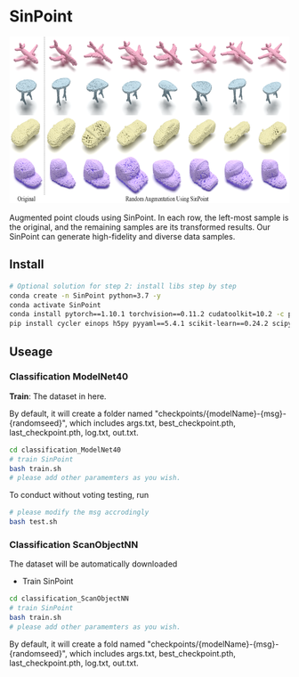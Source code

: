 # SinPoint

<div align="center">
  <img src="images/augments.png" width="650px" height="300px">
</div>

Augmented point clouds using SinPoint. In each row, the left-most sample is the original, and the remaining samples are its transformed results. Our SinPoint can generate high-fidelity and diverse data samples.


## Install

```bash
# Optional solution for step 2: install libs step by step
conda create -n SinPoint python=3.7 -y
conda activate SinPoint
conda install pytorch==1.10.1 torchvision==0.11.2 cudatoolkit=10.2 -c pytorch -y
pip install cycler einops h5py pyyaml==5.4.1 scikit-learn==0.24.2 scipy tqdm matplotlib==3.4.2
```


## Useage

### Classification ModelNet40
**Train**: The dataset in here.

By default, it will create a folder named "checkpoints/{modelName}-{msg}-{randomseed}", which includes args.txt, best_checkpoint.pth, last_checkpoint.pth, log.txt, out.txt.
```bash
cd classification_ModelNet40
# train SinPoint
bash train.sh
# please add other paramemters as you wish.
```

To conduct without voting testing, run
```bash
# please modify the msg accrodingly
bash test.sh
```

### Classification ScanObjectNN

The dataset will be automatically downloaded

- Train SinPoint 
```bash
cd classification_ScanObjectNN
# train SinPoint
bash train.sh
# please add other paramemters as you wish.
```
By default, it will create a fold named "checkpoints/{modelName}-{msg}-{randomseed}", which includes args.txt, best_checkpoint.pth, last_checkpoint.pth, log.txt, out.txt.
